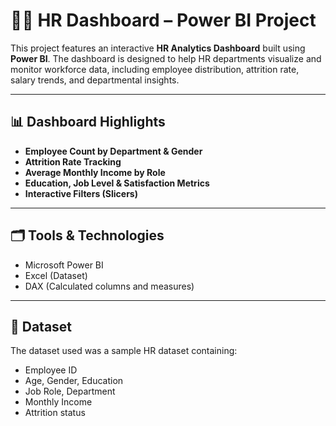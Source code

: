 # 🧑‍💼 HR Dashboard – Power BI Project

This project features an interactive **HR Analytics Dashboard** built using **Power BI**. The dashboard is designed to help HR departments visualize and monitor workforce data, including employee distribution, attrition rate, salary trends, and departmental insights.

---

## 📊 Dashboard Highlights

- **Employee Count by Department & Gender**
- **Attrition Rate Tracking**
- **Average Monthly Income by Role**
- **Education, Job Level & Satisfaction Metrics**
- **Interactive Filters (Slicers)**

---

## 🗂️ Tools & Technologies
- Microsoft Power BI
- Excel (Dataset)
- DAX (Calculated columns and measures)

---

## 🧾 Dataset
The dataset used was a sample HR dataset containing:
- Employee ID
- Age, Gender, Education
- Job Role, Department
- Monthly Income
- Attrition status
